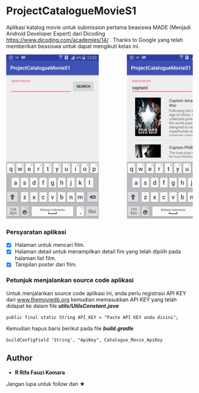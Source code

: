 # ProjectCatalogueMovieS1
Aplikasi katalog movie untuk submission pertama beasiswa MADE (Menjadi Android Developer Expert) dari Dicoding https://www.dicoding.com/academies/14/ . Thanks to Google yang telah memberikan beasiswa
untuk dapat mengikuti kelas ini.

<pre>
<img src="Screenshot/Screenshot_2018-06-22-12-52-21.png" width="250" height="444">         <img src="Screenshot/Screenshot_2018-06-22-12-52-40.png" width="250" height="444">
</pre>

### Persyaratan aplikasi

* [x] Halaman untuk mencari film.
* [x] Halaman detail untuk menampilkan detail fim yang telah dipilih pada halaman list film.
* [x] Tampilan poster dari film.

### Petunjuk menjalankan source code aplikasi

Untuk menjalankan source code aplikasi ini, anda perlu registrasi API KEY dari www.themoviedb.org
kemudian memasukkan API KEY yang telah didapat ke dalam file ***utils/UtilsConstant.java***

```
public final static String API_KEY = "Paste API KEY anda disini";
```

Kemudian hapus baris berikut pada file ***build.gradle***

```
buildConfigField 'String', "ApiKey", Catalogue_Movie_ApiKey
```

## Author

* **R Rifa Fauzi Komara**

Jangan lupa untuk follow dan ★
